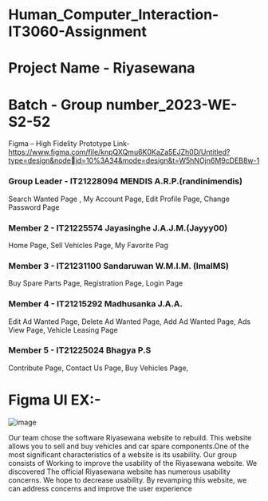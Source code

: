 # Human_Computer_Interaction-IT3060-Assignment
# Project Name - Riyasewana
# Batch - Group number_2023-WE-S2-52
 Figma –  High Fidelity Prototype Link- https://www.figma.com/file/knpQXQmu6K0KaZa5EJZh0D/Untitled?type=design&nodeid=10%3A34&mode=design&t=W5hNOjn6M9cDEB8w-1
### Group Leader - IT21228094 MENDIS A.R.P.(randinimendis)
 Search Wanted Page ,
 My Account Page,
 Edit Profile Page,
 Change Password Page
### Member 2 - IT21225574 Jayasinghe J.A.J.M.(Jayyy00)
 Home Page, 
 Sell Vehicles Page,
 My Favorite Pag
### Member 3 - IT21231100 Sandaruwan W.M.I.M. (ImalMS)
 Buy Spare Parts Page,
 Registration Page,
 Login Page
### Member 4 - IT21215292  Madhusanka J.A.A.
 Edit Ad Wanted Page,
 Delete Ad Wanted Page,
 Add Ad Wanted Page,
 Ads View Page,
 Vehicle Leasing Page
### Member 5 - IT21225024  Bhagya P.S
 Contribute Page, 
 Contact Us Page,
 Buy Vehicles Page,
# Figma UI EX:-
![image](https://github.com/randinimendis/Human_Computer_Interaction-IT3060-Assignment/assets/99355199/101fce11-ed4d-43be-a3a9-b748cd839e5e)

Our team chose the software Riyasewana website to rebuild. This website allows you 
to sell and buy vehicles and car spare components.One of the most significant 
characteristics of a website is its usability. Our group consists of Working to improve 
the usability of the Riyasewana website. We discovered The official Riyasewana 
website has numerous usability concerns. We hope to decrease usability. By 
revamping this website, we can address concerns and improve the user experience

